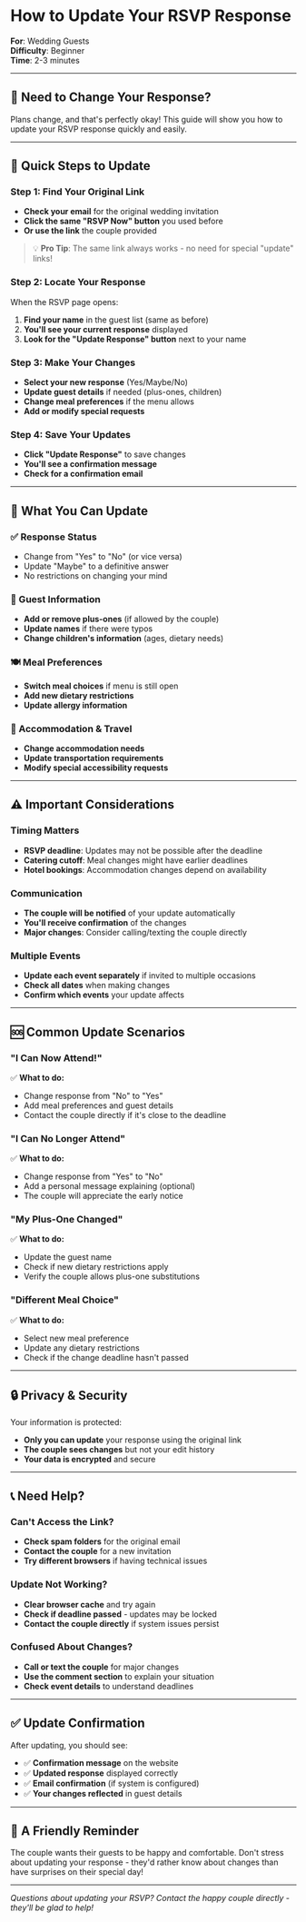 # How to Update Your RSVP Response

**For**: Wedding Guests  
**Difficulty**: Beginner  
**Time**: 2-3 minutes

---

## 🔄 Need to Change Your Response?

Plans change, and that's perfectly okay! This guide will show you how to update your RSVP response quickly and easily.

---

## 🚀 Quick Steps to Update

### Step 1: Find Your Original Link
- **Check your email** for the original wedding invitation
- **Click the same "RSVP Now" button** you used before
- **Or use the link** the couple provided

> 💡 **Pro Tip**: The same link always works - no need for special "update" links!

### Step 2: Locate Your Response
When the RSVP page opens:
1. **Find your name** in the guest list (same as before)
2. **You'll see your current response** displayed
3. **Look for the "Update Response" button** next to your name

### Step 3: Make Your Changes
- **Select your new response** (Yes/Maybe/No)
- **Update guest details** if needed (plus-ones, children)
- **Change meal preferences** if the menu allows
- **Add or modify special requests**

### Step 4: Save Your Updates
- **Click "Update Response"** to save changes
- **You'll see a confirmation message**
- **Check for a confirmation email**

---

## 📝 What You Can Update

### ✅ Response Status
- Change from "Yes" to "No" (or vice versa)
- Update "Maybe" to a definitive answer
- No restrictions on changing your mind

### 👥 Guest Information
- **Add or remove plus-ones** (if allowed by the couple)
- **Update names** if there were typos
- **Change children's information** (ages, dietary needs)

### 🍽️ Meal Preferences
- **Switch meal choices** if menu is still open
- **Add new dietary restrictions**
- **Update allergy information**

### 🏨 Accommodation & Travel
- **Change accommodation needs**
- **Update transportation requirements**
- **Modify special accessibility requests**

---

## ⚠️ Important Considerations

### Timing Matters
- **RSVP deadline**: Updates may not be possible after the deadline
- **Catering cutoff**: Meal changes might have earlier deadlines
- **Hotel bookings**: Accommodation changes depend on availability

### Communication
- **The couple will be notified** of your update automatically
- **You'll receive confirmation** of the changes
- **Major changes**: Consider calling/texting the couple directly

### Multiple Events
- **Update each event separately** if invited to multiple occasions
- **Check all dates** when making changes
- **Confirm which events** your update affects

---

## 🆘 Common Update Scenarios

### "I Can Now Attend!"
✅ **What to do:**
- Change response from "No" to "Yes"
- Add meal preferences and guest details
- Contact the couple directly if it's close to the deadline

### "I Can No Longer Attend"
✅ **What to do:**
- Change response from "Yes" to "No"
- Add a personal message explaining (optional)
- The couple will appreciate the early notice

### "My Plus-One Changed"
✅ **What to do:**
- Update the guest name
- Check if new dietary restrictions apply
- Verify the couple allows plus-one substitutions

### "Different Meal Choice"
✅ **What to do:**
- Select new meal preference
- Update any dietary restrictions
- Check if the change deadline hasn't passed

---

## 🔒 Privacy & Security

Your information is protected:
- **Only you can update** your response using the original link
- **The couple sees changes** but not your edit history
- **Your data is encrypted** and secure

---

## 📞 Need Help?

### Can't Access the Link?
- **Check spam folders** for the original email
- **Contact the couple** for a new invitation
- **Try different browsers** if having technical issues

### Update Not Working?
- **Clear browser cache** and try again
- **Check if deadline passed** - updates may be locked
- **Contact the couple directly** if system issues persist

### Confused About Changes?
- **Call or text the couple** for major changes
- **Use the comment section** to explain your situation
- **Check event details** to understand deadlines

---

## ✅ Update Confirmation

After updating, you should see:
- ✅ **Confirmation message** on the website
- ✅ **Updated response** displayed correctly
- ✅ **Email confirmation** (if system is configured)
- ✅ **Your changes reflected** in guest details

---

## 💝 A Friendly Reminder

The couple wants their guests to be happy and comfortable. Don't stress about updating your response - they'd rather know about changes than have surprises on their special day!

---

*Questions about updating your RSVP? Contact the happy couple directly - they'll be glad to help!*